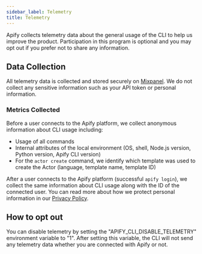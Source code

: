 ```yaml
---
sidebar_label: Telemetry
title: Telemetry
---
```


Apify collects telemetry data about the general usage of the CLI to help us improve the product. Participation in this program is optional and you may opt out if you prefer not to share any information.

## Data Collection

All telemetry data is collected and stored securely on [Mixpanel](https://mixpanel.com/). We do not collect any sensitive information such as your API token or personal information.

### Metrics Collected

Before a user connects to the Apify platform, we collect anonymous information about CLI usage including:

- Usage of all commands
- Internal attributes of the local environment (OS, shell, Node.js version, Python version, Apify CLI version)
- For the `actor create` command, we identify which template was used to create the Actor (language, template name, template ID)

After a user connects to the Apify platform (successful `apify login`), we collect the same information about CLI usage along with the ID of the connected user. You can read more about how we protect personal information in our [Privacy Policy](https://apify.com/privacy-policy).

## How to opt out

You can disable telemetry by setting the "APIFY_CLI_DISABLE_TELEMETRY" environment variable to "1". After setting this variable, the CLI will not send any telemetry data whether you are connected with Apify or not.
